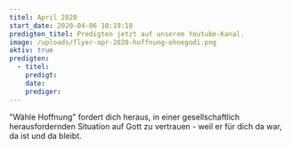```yaml
---
titel: April 2020
start_date: 2020-04-06 10:19:18
predigten_titel: Predigten jetzt auf unserem Youtube-Kanal.
image: /uploads/flyer-apr-2020-hoffnung-ohnegodi.png
aktiv: true
predigten:
  - titel:
    predigt:
    date:
    prediger:
---
```


"Wähle Hoffnung" fordert dich heraus, in einer gesellschaftlich herausfordernden Situation auf Gott zu vertrauen - weil er für dich da war, da ist und da bleibt.